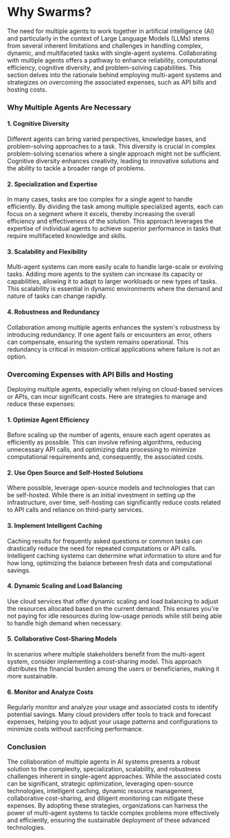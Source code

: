 # Why Swarms?

The need for multiple agents to work together in artificial intelligence (AI) and particularly in the context of Large Language Models (LLMs) stems from several inherent limitations and challenges in handling complex, dynamic, and multifaceted tasks with single-agent systems. Collaborating with multiple agents offers a pathway to enhance reliability, computational efficiency, cognitive diversity, and problem-solving capabilities. This section delves into the rationale behind employing multi-agent systems and strategizes on overcoming the associated expenses, such as API bills and hosting costs.

### Why Multiple Agents Are Necessary

#### 1. **Cognitive Diversity**

Different agents can bring varied perspectives, knowledge bases, and problem-solving approaches to a task. This diversity is crucial in complex problem-solving scenarios where a single approach might not be sufficient. Cognitive diversity enhances creativity, leading to innovative solutions and the ability to tackle a broader range of problems.

#### 2. **Specialization and Expertise**

In many cases, tasks are too complex for a single agent to handle efficiently. By dividing the task among multiple specialized agents, each can focus on a segment where it excels, thereby increasing the overall efficiency and effectiveness of the solution. This approach leverages the expertise of individual agents to achieve superior performance in tasks that require multifaceted knowledge and skills.

#### 3. **Scalability and Flexibility**

Multi-agent systems can more easily scale to handle large-scale or evolving tasks. Adding more agents to the system can increase its capacity or capabilities, allowing it to adapt to larger workloads or new types of tasks. This scalability is essential in dynamic environments where the demand and nature of tasks can change rapidly.

#### 4. **Robustness and Redundancy**

Collaboration among multiple agents enhances the system's robustness by introducing redundancy. If one agent fails or encounters an error, others can compensate, ensuring the system remains operational. This redundancy is critical in mission-critical applications where failure is not an option.

### Overcoming Expenses with API Bills and Hosting

Deploying multiple agents, especially when relying on cloud-based services or APIs, can incur significant costs. Here are strategies to manage and reduce these expenses:

#### 1. **Optimize Agent Efficiency**

Before scaling up the number of agents, ensure each agent operates as efficiently as possible. This can involve refining algorithms, reducing unnecessary API calls, and optimizing data processing to minimize computational requirements and, consequently, the associated costs.

#### 2. **Use Open Source and Self-Hosted Solutions**

Where possible, leverage open-source models and technologies that can be self-hosted. While there is an initial investment in setting up the infrastructure, over time, self-hosting can significantly reduce costs related to API calls and reliance on third-party services.

#### 3. **Implement Intelligent Caching**

Caching results for frequently asked questions or common tasks can drastically reduce the need for repeated computations or API calls. Intelligent caching systems can determine what information to store and for how long, optimizing the balance between fresh data and computational savings.

#### 4. **Dynamic Scaling and Load Balancing**

Use cloud services that offer dynamic scaling and load balancing to adjust the resources allocated based on the current demand. This ensures you're not paying for idle resources during low-usage periods while still being able to handle high demand when necessary.

#### 5. **Collaborative Cost-Sharing Models**

In scenarios where multiple stakeholders benefit from the multi-agent system, consider implementing a cost-sharing model. This approach distributes the financial burden among the users or beneficiaries, making it more sustainable.

#### 6. **Monitor and Analyze Costs**

Regularly monitor and analyze your usage and associated costs to identify potential savings. Many cloud providers offer tools to track and forecast expenses, helping you to adjust your usage patterns and configurations to minimize costs without sacrificing performance.

### Conclusion

The collaboration of multiple agents in AI systems presents a robust solution to the complexity, specialization, scalability, and robustness challenges inherent in single-agent approaches. While the associated costs can be significant, strategic optimization, leveraging open-source technologies, intelligent caching, dynamic resource management, collaborative cost-sharing, and diligent monitoring can mitigate these expenses. By adopting these strategies, organizations can harness the power of multi-agent systems to tackle complex problems more effectively and efficiently, ensuring the sustainable deployment of these advanced technologies.